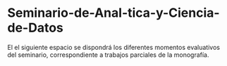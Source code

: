# Seminario-de-Anal-tica-y-Ciencia-de-Datos
El el siguiente espacio se dispondrá los diferentes momentos evaluativos del seminario, correspondiente a trabajos parciales de la monografía.
